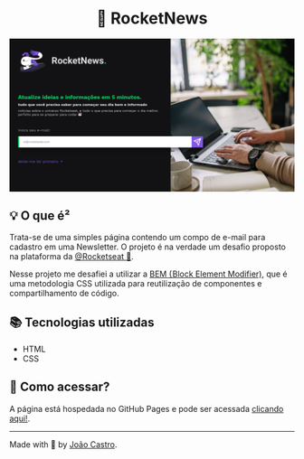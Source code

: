 <h1 align="center">📰 RocketNews</h1>

[<img src="static/assets/preview.svg" align="center" alt="Imagem do projeto" />](https://joaofbcastro.github.io/RocketNews/)

## 💡 O que é²

Trata-se de uma simples página contendo um compo de e-mail para cadastro em uma Newsletter. O projeto é na verdade um desafio proposto na plataforma da [@Rocketseat 💜](https://github.com/Rocketseat).

Nesse projeto me desafiei a utilizar a [BEM ( Block Element Modifier)](http://getbem.com/), que é uma metodologia CSS utilizada para reutilização de componentes e compartilhamento de código.

## 📚 Tecnologias utilizadas

- HTML
- CSS

## 🚀 Como acessar?

A página está hospedada no GitHub Pages e pode ser acessada [clicando aqui!](https://joaofbcastro.github.io/RocketNews/).

---

Made with 💜 by [João Castro](https://github.com/joaofbcastro).
